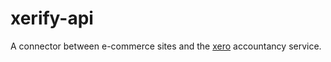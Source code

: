 # xerify-api
A connector between e-commerce sites and the [xero](https://www.xero.com/uk/) accountancy service.
